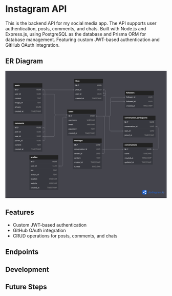 # Instagram API

This is the backend API for my social media app. The API supports user authentication, posts, comments, and chats. Built with Node.js and Express.js, using PostgreSQL as the database and Prisma ORM for database management. Featuring custom JWT-based authentication and GitHub OAuth integration.

## ER Diagram
![Project Architecture](assets/er_diagram.png)

## Features
- Custom JWT-based authentication
- GitHub OAuth integration
- CRUD operations for posts, comments, and chats

## Endpoints

## Development 

## Future Steps
